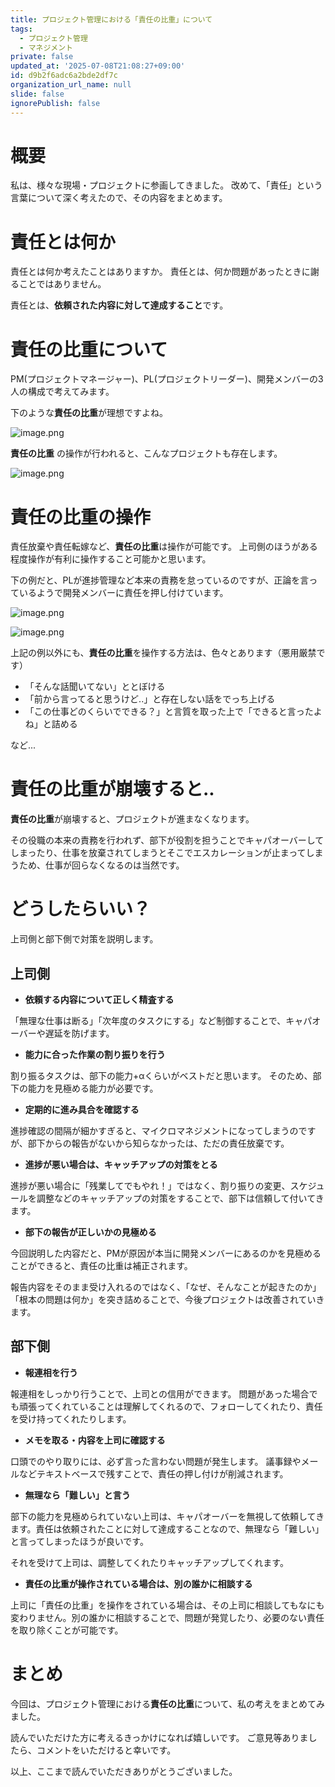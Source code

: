 ```yaml
---
title: プロジェクト管理における「責任の比重」について
tags:
  - プロジェクト管理
  - マネジメント
private: false
updated_at: '2025-07-08T21:08:27+09:00'
id: d9b2f6adc6a2bde2df7c
organization_url_name: null
slide: false
ignorePublish: false
---
```

# 概要

私は、様々な現場・プロジェクトに参画してきました。
改めて、「責任」という言葉について深く考えたので、その内容をまとめます。

# 責任とは何か

責任とは何か考えたことはありますか。
責任とは、何か問題があったときに謝ることではありません。

責任とは、**依頼された内容に対して達成すること**です。

# 責任の比重について

PM(プロジェクトマネージャー)、PL(プロジェクトリーダー)、開発メンバーの3人の構成で考えてみます。

下のような**責任の比重**が理想ですよね。

![image.png](https://qiita-image-store.s3.ap-northeast-1.amazonaws.com/0/473097/29156a16-7297-d209-ccfc-02aae128a282.png)

**責任の比重** の操作が行われると、こんなプロジェクトも存在します。

![image.png](https://qiita-image-store.s3.ap-northeast-1.amazonaws.com/0/473097/6a2e5c21-a7d2-e268-24af-a2d9ea5ebcad.png)


# 責任の比重の操作

責任放棄や責任転嫁など、**責任の比重**は操作が可能です。
上司側のほうがある程度操作が有利に操作すること可能かと思います。

下の例だと、PLが進捗管理など本来の責務を怠っているのですが、正論を言っているようで開発メンバーに責任を押し付けています。

![image.png](https://qiita-image-store.s3.ap-northeast-1.amazonaws.com/0/473097/c5be8d07-0689-50db-3ce2-e2bee4dc7aa9.png)

![image.png](https://qiita-image-store.s3.ap-northeast-1.amazonaws.com/0/473097/8a269655-0977-b196-c356-3d0f3ee45ec0.png)


上記の例以外にも、**責任の比重**を操作する方法は、色々とあります（悪用厳禁です）
- 「そんな話聞いてない」ととぼける
- 「前から言ってると思うけど..」と存在しない話をでっち上げる
- 「この仕事どのくらいでできる？」と言質を取った上で「できると言ったよね」と詰める

など...



# 責任の比重が崩壊すると..

**責任の比重**が崩壊すると、プロジェクトが進まなくなります。

その役職の本来の責務を行われず、部下が役割を担うことでキャパオーバーしてしまったり、仕事を放棄されてしまうとそこでエスカレーションが止まってしまうため、仕事が回らなくなるのは当然です。

# どうしたらいい？

上司側と部下側で対策を説明します。

## 上司側

- **依頼する内容について正しく精査する**

「無理な仕事は断る」「次年度のタスクにする」など制御することで、キャパオーバーや遅延を防げます。

- **能力に合った作業の割り振りを行う**

割り振るタスクは、部下の能力+αくらいがベストだと思います。
そのため、部下の能力を見極める能力が必要です。

- **定期的に進み具合を確認する**

進捗確認の間隔が細かすぎると、マイクロマネジメントになってしまうのですが、部下からの報告がないから知らなかったは、ただの責任放棄です。

- **進捗が悪い場合は、キャッチアップの対策をとる**

進捗が悪い場合に「残業してでもやれ！」ではなく、割り振りの変更、スケジュールを調整などのキャッチアップの対策をすることで、部下は信頼して付いてきます。

- **部下の報告が正しいかの見極める**

今回説明した内容だと、PMが原因が本当に開発メンバーにあるのかを見極めることができると、責任の比重は補正されます。

報告内容をそのまま受け入れるのではなく、「なぜ、そんなことが起きたのか」「根本の問題は何か」を突き詰めることで、今後プロジェクトは改善されていきます。

## 部下側

- **報連相を行う**

報連相をしっかり行うことで、上司との信用ができます。
問題があった場合でも頑張ってくれていることは理解してくれるので、フォローしてくれたり、責任を受け持ってくれたりします。

- **メモを取る・内容を上司に確認する**

口頭でのやり取りには、必ず言った言わない問題が発生します。
議事録やメールなどテキストベースで残すことで、責任の押し付けが削減されます。

- **無理なら「難しい」と言う**

部下の能力を見極められていない上司は、キャパオーバーを無視して依頼してきます。責任は依頼されたことに対して達成することなので、無理なら「難しい」と言ってしまったほうが良いです。

それを受けて上司は、調整してくれたりキャッチアップしてくれます。


- **責任の比重が操作されている場合は、別の誰かに相談する**

上司に「責任の比重」を操作をされている場合は、その上司に相談してもなにも変わりません。別の誰かに相談することで、問題が発覚したり、必要のない責任を取り除くことが可能です。


# まとめ

今回は、プロジェクト管理における**責任の比重**について、私の考えをまとめてみました。

読んでいただけた方に考えるきっかけになれば嬉しいです。
ご意見等ありましたら、コメントをいただけると幸いです。

以上、ここまで読んでいただきありがとうございました。
